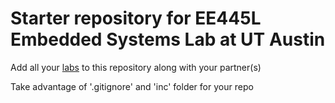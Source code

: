 # Starter repository for EE445L Embedded Systems Lab at UT Austin

Add all your [labs](http://users.ece.utexas.edu/~mcdermot/2020_SPRING_EE445L/index.htm) to this repository along with your partner(s)

Take advantage of '.gitignore' and 'inc' folder for your repo
